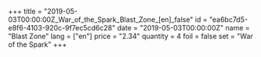 +++
title = "2019-05-03T00:00:00Z_War_of_the_Spark_Blast_Zone_[en]_false"
id = "ea6bc7d5-e8f6-4103-920c-9f7ec5cd6c28"
date = "2019-05-03T00:00:00Z"
name = "Blast Zone"
lang = ["en"]
price = "2.34"
quantity = 4
foil = false
set = "War of the Spark"
+++
